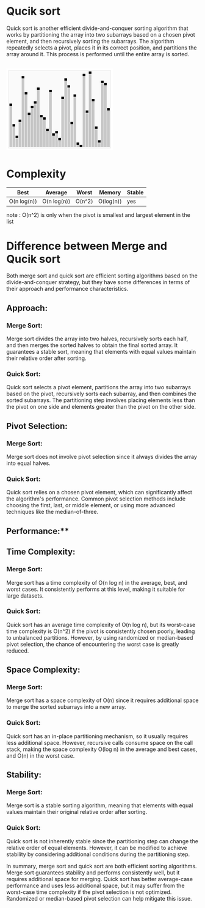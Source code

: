 # Qucik sort
Quick sort is another efficient divide-and-conquer sorting algorithm that works by partitioning the array into two subarrays based on a chosen pivot element, and then recursively sorting the subarrays. The algorithm repeatedly selects a pivot, places it in its correct position, and partitions the array around it. This process is performed until the entire array is sorted.

![Alt text](https://github.com/Danish9991/Data-structures-and-Algorithms-/blob/main/algorithms/sorting/quick-sort/assets/quick.gif)
---

# Complexity

| Best        | Average       | Worst         | Memory        | Stable   | 
|:-----------:|:-------------:|:-------------:|:-------------:|:---------|
| O(n log(n)) | O(n log(n))   | O(n^2)        | O(log(n))     |yes       |

note : O(n^2) is only when the pivot is smallest and largest element in the list

# Difference between Merge and Qucik sort

Both merge sort and quick sort are efficient sorting algorithms based on the divide-and-conquer strategy, but they have some differences in terms of their approach and performance characteristics.

<h2>Approach: </h2>

<h3>Merge Sort:</h3> Merge sort divides the array into two halves, recursively sorts each half, and then merges the sorted halves to obtain the final sorted array. It guarantees a stable sort, meaning that elements with equal values maintain their relative order after sorting.

<h3>Quick Sort:</h3> Quick sort selects a pivot element, partitions the array into two subarrays based on the pivot, recursively sorts each subarray, and then combines the sorted subarrays. The partitioning step involves placing elements less than the pivot on one side and elements greater than the pivot on the other side.

<h2>Pivot Selection: </h2>

<h3>Merge Sort:</h3> Merge sort does not involve pivot selection since it always divides the array into equal halves.

<h3>Quick Sort:</h3> Quick sort relies on a chosen pivot element, which can significantly affect the algorithm's performance. Common pivot selection methods include choosing the first, last, or middle element, or using more advanced techniques like the median-of-three.

<h2>Performance:**</h2>

<h2>Time Complexity:</h2>

<h3>Merge Sort:</h3> Merge sort has a time complexity of O(n log n) in the average, best, and worst cases. It consistently performs at this level, making it suitable for large datasets.

<h3>Quick Sort:</h3> Quick sort has an average time complexity of O(n log n), but its worst-case time complexity is O(n^2) if the pivot is consistently chosen poorly, leading to unbalanced partitions. However, by using randomized or median-based pivot selection, the chance of encountering the worst case is greatly reduced.

<h2>Space Complexity:</h2>

<h3>Merge Sort:</h3> Merge sort has a space complexity of O(n) since it requires additional space to merge the sorted subarrays into a new array.

<h3>Quick Sort:</h3> Quick sort has an in-place partitioning mechanism, so it usually requires less additional space. However, recursive calls consume space on the call stack, making the space complexity O(log n) in the average and best cases, and O(n) in the worst case.

<h2>Stability:</h2>

<h3>Merge Sort:</h3> Merge sort is a stable sorting algorithm, meaning that elements with equal values maintain their original relative order after sorting.

<h3>Quick Sort:</h3> Quick sort is not inherently stable since the partitioning step can change the relative order of equal elements. However, it can be modified to achieve stability by considering additional conditions during the partitioning step.

In summary, merge sort and quick sort are both efficient sorting algorithms. Merge sort guarantees stability and performs consistently well, but it requires additional space for merging. Quick sort has better average-case performance and uses less additional space, but it may suffer from the worst-case time complexity if the pivot selection is not optimized. Randomized or median-based pivot selection can help mitigate this issue.






